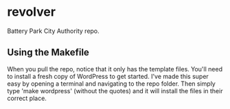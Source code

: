 # revolver
Battery Park City Authority repo.

## Using the Makefile
When you pull the repo, notice that it only has the template files. You'll need to install a fresh copy of WordPress to get started. I've made this super easy by opening a terminal and navigating to the repo folder. Then simply type 'make wordpress' (without the quotes) and it will install the files in their correct place.
